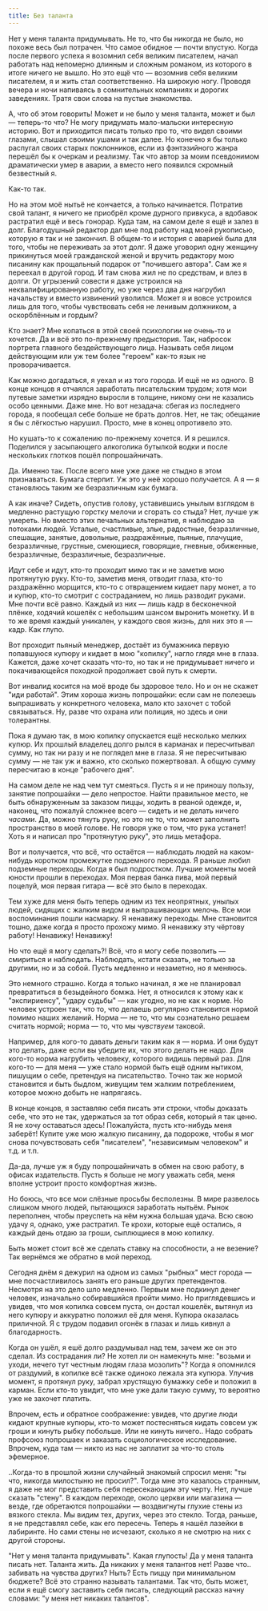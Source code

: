 ```yaml
---
title: Без таланта
---
```


Нет у меня таланта придумывать. Не то, что бы никогда не было, но похоже весь
был потрачен. Что самое обидное — почти впустую. Когда после первого успеха я
возомнил себя великим писателем, начал работать над непомерно длинным и сложным
романом, из которого в итоге ничего не вышло. Но это ещё что — возомнив себя
великим писателем, я и жить стал соответственно. На широкую ногу. Проводя вечера
и ночи напиваясь в сомнительных компаниях и дорогих заведениях. Тратя свои слова
на пустые знакомства.

А, что об этом говорить! Может и не было у меня таланта, может и был — теперь-то
что? Не могу придумать мало-мальски интересную историю. Вот и приходится писать
только про то, что видел своими глазами, слышал своими ушами и так далее. Но
конечно я бы только распугал своих старых поклонников, если из фэнтэзийного
жанра перешёл бы к очеркам и реализму. Так что автор за моим псевдонимом
драматически умер в аварии, а вместо него появился скромный безвестный я.

Как-то так.

Но на этом моё нытьё не кончается, а только начинается. Потратив свой талант, я
ничего не приобрёл кроме дурного привкуса, а вдобавок растратил ещё и весь
гонорар. Куда там, на самом деле я ещё и залез в долг. Благодушный редактор дал
мне под работу над моей рукописью, которую я так и не закончил. В общем-то и
история с аварией была для того, чтобы не переживать за этот долг. Я даже
уговорил одну женщину прикинуться моей гражданской женой и вручить редактору мою
писанину как прощальный подарок от "почившего автора". Сам же я переехал в
другой город. И там снова жил не по средствам, и влез в долги. От угрызений
совести я даже устроился на неквалифицированную работу, но уже через два дня
нагрубил начальству и вместо извинений уволился. Может я и вовсе устроился лишь
для того, чтобы чувствовать себя не ленивым должником, а оскорблённым и гордым?

Кто знает? Мне копаться в этой своей психологии не очень-то и хочется. Да и всё
это по-прежнему предыстория. Так, набросок портрета главного бездействующего
лица. Называть себя лицом действующим или уж тем более "героем" как-то язык не
проворачивается.

Как можно догадаться, я уехал и из того города. И ещё не из одного. В конце
концов я отчаялся заработать писательским трудом; хотя мои путевые заметки
изрядно выросли в толщине, никому они не казались особо ценными. Даже мне. Но
вот незадача: сбегая из последнего города, я пообещал себе больше не брать
долгов. Нет, не так; обещание я бы с лёгкостью нарушил. Просто, мне в конец
опротивело это.

Но кушать-то к сожалению по-прежнему хочется. И я решился. Поделился у
засыпающего алкоголика бутылкой водки и после нескольких глотков пошёл
попрошайничать.

Да. Именно так. После всего мне уже даже не стыдно в этом признаваться. Бумага
стерпит. Уж это у неё хорошо получается. А я — я становлюсь таким же
безразличным как бумага.

А как иначе? Сидеть, опустив голову, уставившись унылым взглядом в медленно
растущую горстку мелочи и сгорать со стыда? Нет, лучше уж умереть. Но вместо
этих печальных альтернатив, я наблюдаю за потоками людей. Усталые, счастливые,
злые, радостные, безразличные, спешащие, занятые, довольные, раздражённые,
пьяные, плачущие, безразличные, грустные, смеющиеся, говорящие, гневные,
обиженные, безразличные, безразличные, безразличные.

Идут себе и идут, кто-то проходит мимо так и не заметив мою протянутую
руку. Кто-то, заметив меня, отводит глаза, кто-то раздражённо морщится, кто-то с
отвращением кидает пару монет, а то и купюр, кто-то смотрит с состраданием, но
лишь разводит руками. Мне почти всё равно. Каждый из них — лишь кадр в
бесконечной плёнке, ходячий кошелёк с небольшим шансом выронить монетку. И в то
же время каждый уникален, у каждого своя жизнь, для них это я — кадр. Как глупо.

Вот проходит пьяный менеджер, достаёт из бумажника первую попавшуюся купюру и
кидает в мою "копилку", нагло глядя мне в глаза. Кажется, даже хочет сказать
что-то, но так и не придумывает ничего и покачивающейся походкой продолжает свой
путь к смерти.

Вот инвалид косится на моё вроде бы здоровое тело. Но и он не скажет "иди
работай". Этим хороша жизнь попрошайки: если сам не полезешь выпрашивать у
конкретного человека, мало кто захочет с тобой связываться. Ну, разве что охрана
или полиция, но здесь и они толерантны.

Пока я думаю так, в мою копилку опускается ещё несколько мелких купюр. Их
прошлый владелец долго рылся в карманах и пересчитывал сумму, но так ни разу и
не поглядел мне в глаза. Я не пересчитываю сумму — не так уж и важно, кто
сколько пожертвовал. А общую сумму пересчитаю в конце "рабочего дня".

На самом деле не над чем тут смеяться. Пусть я и не приношу пользу, занятие
попрошайки — дело непростое. Найти правильное место, не быть обнаруженным за
заказом пиццы, ходить в рваной одежде, и, наконец, что пожалуй сложнее всего —
сидеть и не делать ничего *часами*. Да, можно тянуть руку, но это не то, что
может заполнить пространство в моей голове. Не говоря уже о том, что рука
устанет! Хоть я и написал про "протянутую руку", это лишь метафора.

Вот и получается, что всё, что остаётся — наблюдать людей на каком-нибудь
коротком промежутке подземного перехода. Я раньше любил подземные
переходы. Когда я был подростком. Лучшие моменты моей юности прошли в
переходах. Моя первая банка пива, мой первый поцелуй, моя первая гитара — всё
это было в переходах.

Тем хуже для меня быть теперь одним из тех неопрятных, унылых людей, сидящих с
жалким видом и выпрашивающих мелочь. Все мои воспоминания пошли насмарку. Я
ненавижу переходы. Мне становится тошно, даже когда я просто прохожу мимо. Я
ненавижу эту чёртову работу! Ненавижу! Ненавижу!

Но что ещё я могу сделать?! Всё, что я могу себе позволить — смириться и
наблюдать. Наблюдать, кстати сказать, не только за другими, но и за собой. Пусть
медленно и незаметно, но я меняюсь.

Это немного страшно. Когда я только начинал, я же не планировал превратиться в
безыдейного бомжа. Нет, я относился к этому как к "экспириенсу", "удару судьбы"
— как угодно, но не как к норме. Но человек устроен так, что то, что делаешь
регулярно становится нормой помимо наших желаний. Норма — не то, что мы
сознательно решаем считать нормой; норма — то, что мы *чувствуем* таковой.

Например, для кого-то давать деньги таким как я — норма. И они будут это делать,
даже если вы убедите их, что этого делать не надо. Для кого-то норма нагрубить
человеку, которого видишь первый раз. Для кого-то — для меня — уже стало нормой
быть ещё одним нытиком, пишущим о себе, претендуя на писательство. Точно так же
нормой становится и быть быдлом, живущим тем жалким потреблением, которое можно
добыть не напрягаясь.

В конце концов, я заставляю себя писать эти строки, чтобы доказать себе, что это
не так, удержаться за тот образ себя, который я так ценю. Я не хочу оставаться
здесь! Пожалуйста, пусть кто-нибудь меня заберёт! Купите уже мою жалкую
писанину, да подороже, чтобы я мог снова почувствовать себя "писателем",
"независимым человеком" и т.д. и т.п.

Да-да, лучше уж я буду попрошайничать в обмен на свою работу, в офисах
издательств. Пусть я больше не могу уважать себя, меня вполне устроит просто
комфортная жизнь.

Но боюсь, что все мои слёзные просьбы бесполезны. В мире развелось слишком много
людей, пытающихся заработать нытьём. Рынок переполнен, чтобы преуспеть на нём
нужна большая удача. Всю свою удачу я, однако, уже растратил. Те крохи, которые
ещё остались, я каждый день отдаю за гроши, сыплющиеся в мою копилку.

Быть может стоит всё же сделать ставку на способности, а не везение? Так
вернёмся же обратно в мой переход.

Сегодня днём я дежурил на одном из самых "рыбных" мест города — мне
посчастливилось занять его раньше других претендентов. Несмотря на это дело шло
медленно. Первым мне подкинул денег человек, изначально собиравшийся пройти
мимо. Но приглядевшись и увидев, что моя копилка совсем пуста, он достал
кошелёк, вытянул из него купюру и аккуратно положил её для меня. Купюра
оказалась приличной. Я с трудом подавил огонёк в глазах и лишь кивнул а
благодарность.

Когда он ушёл, я ешё долго раздумывал над тем, зачем же он это сделал. Из
сострадания ли? Не хотел ли он намекнуть мне: "возьми и уходи, нечего тут
честным людям глаза мозолить"? Когда я опомнился от раздумий, в копилке всё
также одиноко лежала эта купюра. Улучив момент, я протянул руку, забрал
хрустящую бумажку себе и положил в карман. Если кто-то увидит, что мне уже дали
такую сумму, то вероятно уже не захочет платить.

Впрочем, есть и обратное соображение: увидев, что другие люди кидают крупные
купюры, кто-то может постесняться кидать совсем уж гроши и кинуть рыбку
побольше. Или не кинуть ничего.. Надо собрать профсоюз попрошаек и заказать
социологическое исследование. Впрочем, куда там — никто из нас не заплатит за
что-то столь эфемерное.

..Когда-то в прошлой жизни случайный знакомый спросил меня: "ты что, никогда
милостыню не просил?". Тогда мне это казалось странным, я даже не мог
представить себя пересекающим эту черту. Нет, лучше сказать "стену". В каждом
переходе, около церкви или магазина — везде, где обретаются попрошайки —
воздвигнуты глухие стены из вязкого стекла. Мы видим тех, других, через это
стекло. Тогда, раньше, я не представлял себе, как его пересечь. Теперь я нашёл
лазейки в лабиринте. Но сами стены не исчезают, сколько я не смотрю на них с
другой стороны.

"Нет у меня таланта придумывать". Какая глупость! Да у меня таланта писать
нет. Таланта жить. Да никаких у меня талантов нет! Разве что.. забивать на
чувства других? Ныть? Есть пиццу при минимальном бюджете? Всё это странно
называть талантами. Так что, быть может, если я ещё смогу заставить себя писать,
следующий рассказ начну словами: "у меня нет никаких талантов".
